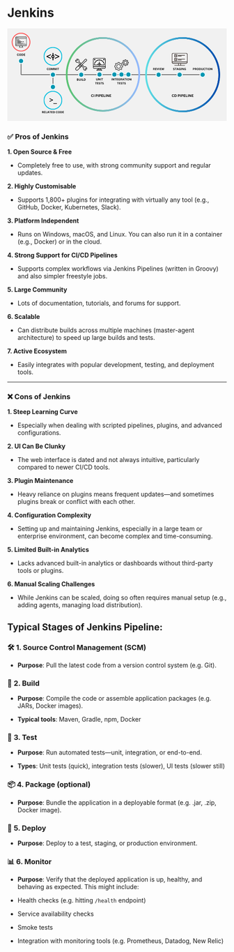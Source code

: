 # Jenkins

![CI/CD Overview](./images/CICD_pipeline_overview.png)

### ✅ **Pros of Jenkins**

**1. Open Source & Free**

* Completely free to use, with strong community support and regular updates.

**2. Highly Customisable**

* Supports 1,800+ plugins for integrating with virtually any tool (e.g., GitHub, Docker, Kubernetes, Slack).

**3. Platform Independent**

* Runs on Windows, macOS, and Linux. You can also run it in a container (e.g., Docker) or in the cloud.

**4. Strong Support for CI/CD Pipelines**

* Supports complex workflows via Jenkins Pipelines (written in Groovy) and also simpler freestyle jobs.

**5. Large Community**

* Lots of documentation, tutorials, and forums for support.

**6. Scalable**

* Can distribute builds across multiple machines (master-agent architecture) to speed up large builds and tests.

**7. Active Ecosystem**

* Easily integrates with popular development, testing, and deployment tools.

* * *

### ❌ **Cons of Jenkins**

**1. Steep Learning Curve**

* Especially when dealing with scripted pipelines, plugins, and advanced configurations.

**2. UI Can Be Clunky**

* The web interface is dated and not always intuitive, particularly compared to newer CI/CD tools.

**3. Plugin Maintenance**

* Heavy reliance on plugins means frequent updates—and sometimes plugins break or conflict with each other.

**4. Configuration Complexity**

* Setting up and maintaining Jenkins, especially in a large team or enterprise environment, can become complex and time-consuming.

**5. Limited Built-in Analytics**

* Lacks advanced built-in analytics or dashboards without third-party tools or plugins.

**6. Manual Scaling Challenges**

* While Jenkins can be scaled, doing so often requires manual setup (e.g., adding agents, managing load distribution).

## Typical Stages of Jenkins Pipeline:

### 🛠️ **1. Source Control Management (SCM)**

* **Purpose**: Pull the latest code from a version control system (e.g. Git).

### 🔧 **2. Build**

* **Purpose**: Compile the code or assemble application packages (e.g. JARs, Docker images).
  
* **Typical tools**: Maven, Gradle, npm, Docker
  

### 🧪 **3. Test**

* **Purpose**: Run automated tests—unit, integration, or end-to-end.
  
* **Types**: Unit tests (quick), integration tests (slower), UI tests (slower still)
  

### 📦 **4. Package (optional)**

* **Purpose**: Bundle the application in a deployable format (e.g. .jar, .zip, Docker image).

### 🚀 **5. Deploy**

* **Purpose**: Deploy to a test, staging, or production environment.

### 📊 **6. Monitor**

* **Purpose**: Verify that the deployed application is up, healthy, and behaving as expected. This might include:
  

* Health checks (e.g. hitting `/health` endpoint)
  
* Service availability checks
  
* Smoke tests
  
* Integration with monitoring tools (e.g. Prometheus, Datadog, New Relic)